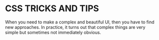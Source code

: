# CSS TRICKS AND TIPS
When you need to make a complex and beautiful UI, then you have to find new approaches. In practice, it turns out that complex things are very simple but sometimes not immediately obvious.

<!-- [Link For Presentation](https://oleksandrpavlyshch.github.io/css_triks_you_gotta_love/) -->
